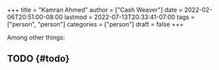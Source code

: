 +++
title = "Kamran Ahmed"
author = ["Cash Weaver"]
date = 2022-02-06T20:51:00-08:00
lastmod = 2022-07-13T20:33:41-07:00
tags = ["person", "person"]
categories = ["person"]
draft = false
+++

Among other things:


## TODO {#todo}
